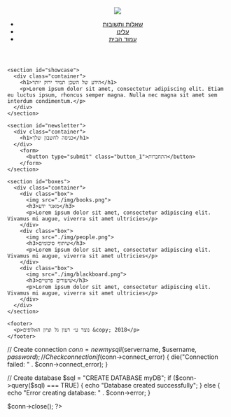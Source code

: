<!DOCTYPE html>
<html>
  <head>
    <link href="https://fonts.googleapis.com/css?family=Varela+Round" rel="stylesheet">
    <meta charset="utf-8">
    <meta name="viewport" content="width=device-width">
    <meta name="description" content="Affordable and professional web design">
	  <meta name="keywords" content="web design, affordable web design, professional web design">
  	<meta name="author" content="Brad Traversy">
    <title>Acme Web Deisgn | Welcome</title>
    <link rel="stylesheet" href="./css/style.css">
  </head>
  <body>
    <header>
      <div class="container">
        <div id="branding">
          <img src="./img/logo.png">
        </div>
        <nav>
          <ul>
            <li><a href="services.html">שאלות ותשובות</a></li>
            <li><a href="about.html">עלינו</a></li>
            <li class="current"><a href="index.html">עמוד הבית</a></li>
          </ul>
        </nav>
      </div>
    </header>

    <section id="showcase">
      <div class="container">
        <h1>הידע של השכן תמיד ירוק יותר</h1>
        <p>Lorem ipsum dolor sit amet, consectetur adipiscing elit. Etiam eu luctus ipsum, rhoncus semper magna. Nulla nec magna sit amet sem interdum condimentum.</p>
      </div>
    </section>

    <section id="newsletter">
      <div class="container">
        <h1>כניסה לחשבון שלך</h1>
      </div>
        <form>
          <button type="submit" class="button_1">התחברות</button>
        </form>
    </section>

    <section id="boxes">
      <div class="container">
        <div class="box">
          <img src="./img/books.png">
          <h3>מאגר ידע</h3>
          <p>Lorem ipsum dolor sit amet, consectetur adipiscing elit. Vivamus mi augue, viverra sit amet ultricies</p>
        </div>
        <div class="box">
          <img src="./img/people.png">
          <h3>שיתוף סיכומים</h3>
          <p>Lorem ipsum dolor sit amet, consectetur adipiscing elit. Vivamus mi augue, viverra sit amet ultricies</p>
        </div>
        <div class="box">
          <img src="./img/blackboard.png">
          <h3>שיעורים פרטיים</h3>
          <p>Lorem ipsum dolor sit amet, consectetur adipiscing elit. Vivamus mi augue, viverra sit amet ultricies</p>
        </div>
      </div>
    </section>

    <footer>
      <p>נוצר ע״ רעון גל וציון האלופים &copy; 2018</p>
    </footer>
  </body>
</html>

<html>
<body>
<?php
$servername = "zionna.mtacloud.co.il";
$username = "zionna";
$password = "Mhui1605";

// Create connection
$conn = new mysqli($servername, $username, $password);
// Check connection
if ($conn->connect_error) {
    die("Connection failed: " . $conn->connect_error);
} 

// Create database
$sql = "CREATE DATABASE myDB";
if ($conn->query($sql) === TRUE) {
    echo "Database created successfully";
} else {
    echo "Error creating database: " . $conn->error;
}

$conn->close();
?>

</body>
</html>
